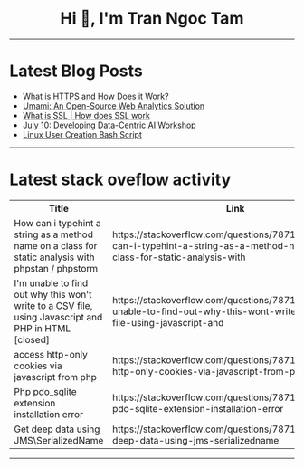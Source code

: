 <h1 align="center">Hi 👋, I'm Tran Ngoc Tam</h1>

---

# Latest Blog Posts 
<!-- BLOG-POST-LIST:START -->
- [What is HTTPS and How Does it Work?](https://dev.to/sh20raj/what-is-https-and-how-does-it-work-3nj1)
- [Umami: An Open-Source Web Analytics Solution](https://dev.to/sh20raj/umami-an-open-source-web-analytics-solution-4010)
- [What is SSL | How does SSL work](https://dev.to/sh20raj/what-is-ssl-how-does-ssl-work-30eb)
- [July 10: Developing Data-Centric AI Workshop](https://dev.to/voxel51/developing-data-centric-ai-workshop-50gh)
- [Linux User Creation Bash Script](https://dev.to/devdera/linux-user-creation-bash-script-1hfm)
<!-- BLOG-POST-LIST:END -->

---

# Latest stack oveflow activity
<table>
  <tr><th>Title</th><th>Link</th></tr>
  <!-- STACKOVERFLOW:START --><tr><td>How can i typehint a string as a method name on a class for static analysis with phpstan / phpstorm</td><td>https://stackoverflow.com/questions/78712278/how-can-i-typehint-a-string-as-a-method-name-on-a-class-for-static-analysis-with</td></tr><tr><td>I&#39;m unable to find out why this won&#39;t write to a CSV file, using Javascript and PHP in HTML [closed]</td><td>https://stackoverflow.com/questions/78712260/im-unable-to-find-out-why-this-wont-write-to-a-csv-file-using-javascript-and</td></tr><tr><td>access http-only cookies via javascript from php</td><td>https://stackoverflow.com/questions/78712189/access-http-only-cookies-via-javascript-from-php</td></tr><tr><td>Php pdo_sqlite extension installation error</td><td>https://stackoverflow.com/questions/78712137/php-pdo-sqlite-extension-installation-error</td></tr><tr><td>Get deep data using JMS\SerializedName</td><td>https://stackoverflow.com/questions/78712017/get-deep-data-using-jms-serializedname</td></tr><!-- STACKOVERFLOW:END -->
</table>

---


